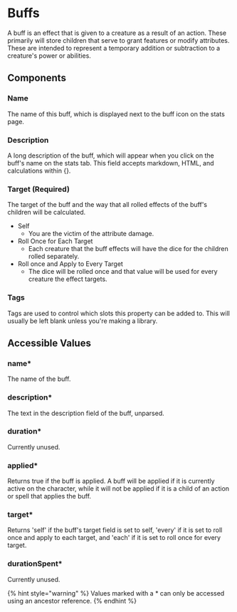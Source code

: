# Buffs

A buff is an effect that is given to a creature as a result of an action. These primarily will store children that serve to grant features or modify attributes. These are intended to represent a temporary addition or subtraction to a creature's power or abilities.

## Components

### Name

The name of this buff, which is displayed next to the buff icon on the stats page.

### Description

A long description of the buff, which will appear when you click on the buff's name on the stats tab. This field accepts markdown, HTML, and calculations within {}.

### Target \(Required\)

The target of the buff and the way that all rolled effects of the buff's children will be calculated.

* Self
  * You are the victim of the attribute damage.
* Roll Once for Each Target
  * Each creature that the buff effects will have the dice for the children rolled separately.
* Roll once and Apply to Every Target
  * The dice will be rolled once and that value will be used for every creature the effect targets.

### Tags

Tags are used to control which slots this property can be added to. This will usually be left blank unless you're making a library.

## Accessible Values

### name\*

The name of the buff.

### description\*

The text in the description field of the buff, unparsed.

### duration\*

Currently unused.

### applied\*

Returns true if the buff is applied. A buff will be applied if it is currently active on the character, while it will not be applied if it is a child of an action or spell that applies the buff.

### target\*

Returns 'self' if the buff's target field is set to self, 'every' if it is set to roll once and apply to each target, and 'each' if it is set to roll once for every target.

### durationSpent\*

Currently unused.

{% hint style="warning" %} Values marked with a \* can only be accessed using an ancestor reference. {% endhint %}
